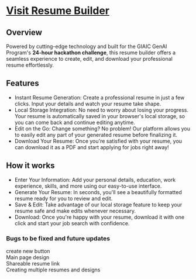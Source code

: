 <h1><a href="https://n8x-resume-builder.vercel.app/">Visit Resume Builder</a></h1>

<h2>Overview</h2>

Powered by cutting-edge technology and built for the GIAIC GenAI Program's <b>24-hour hackathon challenge</b>, this resume builder offers a seamless experience to create, edit, and download your professional resume effortlessly.


<h2>Features</h2>

<ul>
    <li>Instant Resume Generation: Create a professional resume in just a few clicks. Input your details and watch your resume take shape.</li>
    <li>Local Storage Integration: No need to worry about losing your progress. Your resume is automatically saved in your browser's local storage, so you can come back and continue editing anytime.</li>
    <li>Edit on the Go: Change something? No problem! Our platform allows you to easily edit any part of your generated resume before finalizing it.</li>
    <li>Download Your Resume: Once you're satisfied with your resume, you can download it as a PDF and start applying for jobs right away!</li>
</ul>

<h2>How it works</h2>

<ul>
    <li>Enter Your Information: Add your personal details, education, work experience, skills, and more using our easy-to-use interface.</li>
    <li>Generate Your Resume: In seconds, you'll see a beautifully formatted resume ready for you to review and edit.</li>
    <li>Save & Edit: Take advantage of our local storage feature to keep your resume safe and make edits whenever necessary.</li>
    <li>Download: Once you're happy with your resume, download it with one click and start your job search with confidence.</li>
</ul>

<h3>Bugs to be fixed and future updates</h3>

<p>
    create new button <br>
    Main page design <br>
    Shareable resume link <br>
    Creating multiple resumes and designs
</p>
